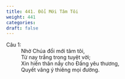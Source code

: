 ```yaml
---
title: 441. Đổi Mới Tâm Tôi
weight: 441
categories: 
draft: false
---
```

<dl><dt>Câu 1:</dt><dd data-verse="1">Nhờ Chúa đổi mới tâm tôi, <br/>Từ nay trắng trong tuyệt vời; <br/>Xin hiến thân nầy cho Đấng yêu thương, <br/>Quyết vâng ý thiêng mọi đường. </dd></dl>